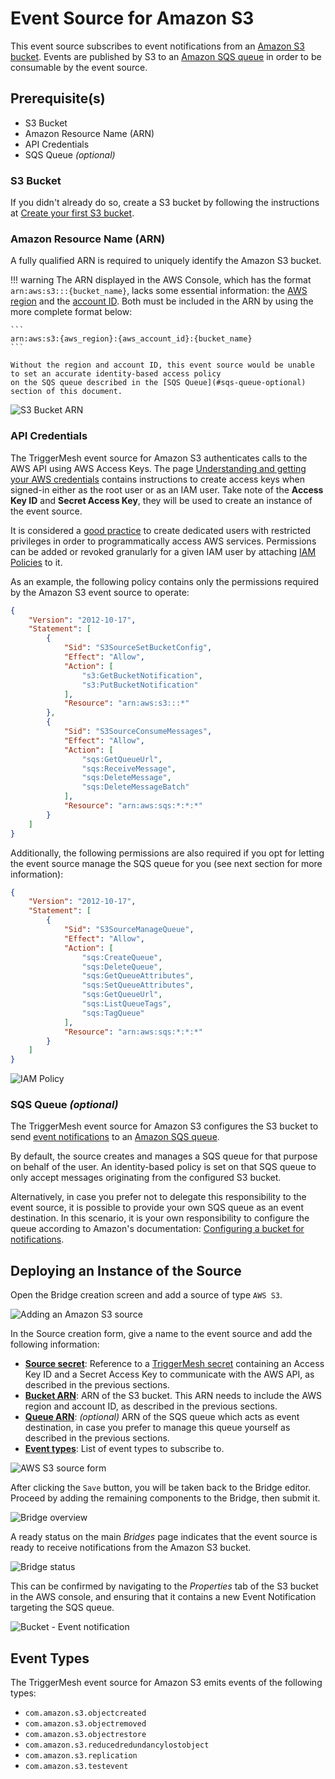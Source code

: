 # Event Source for Amazon S3

This event source subscribes to event notifications from an [Amazon S3 bucket][s3-docs]. Events are published by S3 to
an [Amazon SQS queue][sqs-docs] in order to be consumable by the event source.

## Prerequisite(s)

- S3 Bucket
- Amazon Resource Name (ARN)
- API Credentials
- SQS Queue _(optional)_

### S3 Bucket

If you didn't already do so, create a S3 bucket by following the instructions at [Create your first S3
bucket][s3-create].

### Amazon Resource Name (ARN)

A fully qualified ARN is required to uniquely identify the Amazon S3 bucket.

!!! warning
    The ARN displayed in the AWS Console, which has the format `arn:aws:s3:::{bucket_name}`, lacks some essential
    information: the [AWS region][aws-region] and the [account ID][aws-acc-id]. Both must be included in the ARN by
    using the more complete format below:

    ```
    arn:aws:s3:{aws_region}:{aws_account_id}:{bucket_name}
    ```

    Without the region and account ID, this event source would be unable to set an accurate identity-based access policy
    on the SQS queue described in the [SQS Queue](#sqs-queue-optional) section of this document.

![S3 Bucket ARN](../images/awss3-source/arn-region-1.png)

### API Credentials

The TriggerMesh event source for Amazon S3 authenticates calls to the AWS API using AWS Access Keys. The page
[Understanding and getting your AWS credentials][accesskey] contains instructions to create access keys when signed-in
either as the root user or as an IAM user. Take note of the **Access Key ID** and **Secret Access Key**, they will be
used to create an instance of the event source.

It is considered a [good practice][iam-bestpractices] to create dedicated users with restricted privileges in order to
programmatically access AWS services. Permissions can be added or revoked granularly for a given IAM user by attaching
[IAM Policies][iam-policies] to it.

As an example, the following policy contains only the permissions required by the Amazon S3 event source to operate:

```json
{
    "Version": "2012-10-17",
    "Statement": [
        {
            "Sid": "S3SourceSetBucketConfig",
            "Effect": "Allow",
            "Action": [
                "s3:GetBucketNotification",
                "s3:PutBucketNotification"
            ],
            "Resource": "arn:aws:s3:::*"
        },
        {
            "Sid": "S3SourceConsumeMessages",
            "Effect": "Allow",
            "Action": [
                "sqs:GetQueueUrl",
                "sqs:ReceiveMessage",
                "sqs:DeleteMessage",
                "sqs:DeleteMessageBatch"
            ],
            "Resource": "arn:aws:sqs:*:*:*"
        }
    ]
}
```

Additionally, the following permissions are also required if you opt for letting the event source manage the SQS queue
for you (see next section for more information):

```json
{
    "Version": "2012-10-17",
    "Statement": [
        {
            "Sid": "S3SourceManageQueue",
            "Effect": "Allow",
            "Action": [
                "sqs:CreateQueue",
                "sqs:DeleteQueue",
                "sqs:GetQueueAttributes",
                "sqs:SetQueueAttributes",
                "sqs:GetQueueUrl",
                "sqs:ListQueueTags",
                "sqs:TagQueue"
            ],
            "Resource": "arn:aws:sqs:*:*:*"
        }
    ]
}
```

![IAM Policy](../images/awss3-source/iam-policy-1.png)

### SQS Queue _(optional)_

The TriggerMesh event source for Amazon S3 configures the S3 bucket to send [event notifications][s3-dest] to an [Amazon
SQS queue][sqs-docs].

By default, the source creates and manages a SQS queue for that purpose on behalf of the user. An identity-based policy
is set on that SQS queue to only accept messages originating from the configured S3 bucket.

Alternatively, in case you prefer not to delegate this responsibility to the event source, it is possible to provide
your own SQS queue as an event destination. In this scenario, it is your own responsibility to configure the queue
according to Amazon's documentation: [Configuring a bucket for notifications][s3-dest-config].

## Deploying an Instance of the Source

Open the Bridge creation screen and add a source of type `AWS S3`.

![Adding an Amazon S3 source](../images/awss3-source/create-bridge-1.png)

In the Source creation form, give a name to the event source and add the following information:

* [**Source secret**][accesskey]: Reference to a [TriggerMesh secret][tm-secret] containing an Access Key ID and a
  Secret Access Key to communicate with the AWS API, as described in the previous sections.
* [**Bucket ARN**][arn]: ARN of the S3 bucket. This ARN needs to include the AWS region and account ID, as described in the
  previous sections.
* [**Queue ARN**][arn]: _(optional)_ ARN of the SQS queue which acts as event destination, in case you prefer to manage
  this queue yourself as described in the previous sections.
* [**Event types**][s3-events]: List of event types to subscribe to.

![AWS S3 source form](../images/awss3-source/create-bridge-2.png)

After clicking the `Save` button, you will be taken back to the Bridge editor. Proceed by adding the remaining
components to the Bridge, then submit it.

![Bridge overview](../images/awss3-source/create-bridge-3.png)

A ready status on the main _Bridges_ page indicates that the event source is ready to receive notifications from the
Amazon S3 bucket.

![Bridge status](../images/awss3-source/create-bridge-4.png)

This can be confirmed by navigating to the _Properties_ tab of the S3 bucket in the AWS console, and ensuring that it
contains a new Event Notification targeting the SQS queue.

![Bucket - Event notification](../images/awss3-source/after-creation-1.png)

## Event Types

The TriggerMesh event source for Amazon S3 emits events of the following types:

* `com.amazon.s3.objectcreated`
* `com.amazon.s3.objectremoved`
* `com.amazon.s3.objectrestore`
* `com.amazon.s3.reducedredundancylostobject`
* `com.amazon.s3.replication`
* `com.amazon.s3.testevent`

[arn]: https://docs.aws.amazon.com/service-authorization/latest/reference/list_amazons3.html#amazons3-resources-for-iam-policies
[accesskey]: https://docs.aws.amazon.com/general/latest/gr/aws-sec-cred-types.html#access-keys-and-secret-access-keys
[aws-region]: https://docs.aws.amazon.com/AWSEC2/latest/UserGuide/using-regions-availability-zones.html
[aws-acc-id]: https://docs.aws.amazon.com/general/latest/gr/acct-identifiers.html
[aws-cli]: https://aws.amazon.com/cli/
[iam-bestpractices]: https://docs.aws.amazon.com/general/latest/gr/aws-access-keys-best-practices.html#iam-user-access-keys
[iam-policies]: https://docs.aws.amazon.com/IAM/latest/UserGuide/access_policies.html

[sqs-docs]: https://docs.aws.amazon.com/AWSSimpleQueueService/latest/SQSDeveloperGuide/welcome.html
[s3-docs]: https://docs.aws.amazon.com/AmazonS3/latest/userguide/Welcome.html
[s3-create]: https://docs.aws.amazon.com/AmazonS3/latest/userguide/creating-bucket.html
[s3-dest]: https://docs.aws.amazon.com/AmazonS3/latest/userguide/NotificationHowTo.html
[s3-dest-config]: https://docs.aws.amazon.com/AmazonS3/latest/userguide/ways-to-add-notification-config-to-bucket.html
[s3-events]: https://docs.aws.amazon.com/AmazonS3/latest/userguide/notification-how-to-event-types-and-destinations.html

[tm-secret]: ../guides/secrets.md
